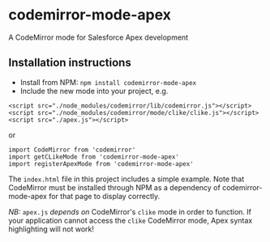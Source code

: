 # codemirror-mode-apex

A CodeMirror mode for Salesforce Apex development

## Installation instructions

+ Install from NPM: `npm install codemirror-mode-apex`
+ Include the new mode into your project, e.g.
```
<script src="./node_modules/codemirror/lib/codemirror.js"></script>
<script src="./node_modules/codemirror/mode/clike/clike.js"></script>
<script src="./apex.js"></script>
```
or
```
import CodeMirror from 'codemirror'
import getCLikeMode from 'codemirror-mode-apex'
import registerApexMode from 'codemirror-mode-apex'
```
The `index.html` file in this project includes a simple example.  Note that CodeMirror must be installed through NPM as a dependency of codemirror-mode-apex for that page to display correctly.

*NB:* `apex.js` *depends on* CodeMirror's `clike` mode in order to function.  If your application cannot access the `clike` CodeMirror mode, Apex syntax highlighting will not work!
